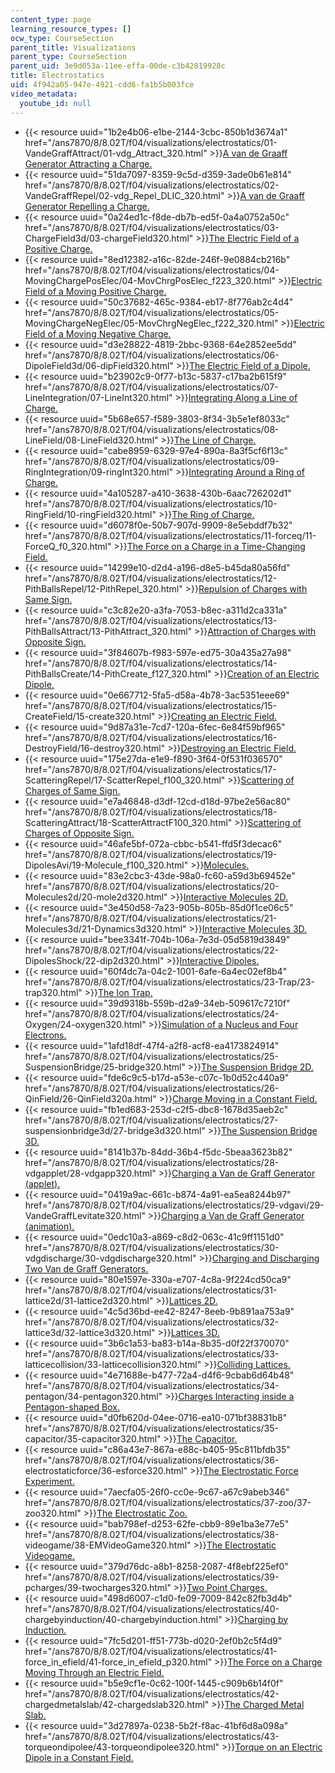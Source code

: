 ```yaml
---
content_type: page
learning_resource_types: []
ocw_type: CourseSection
parent_title: Visualizations
parent_type: CourseSection
parent_uid: 3e9d053a-11ee-effa-00de-c3b42819928c
title: Electrostatics
uid: 4f942a05-947e-4921-cdd6-fa1b5b003fce
video_metadata:
  youtube_id: null
---
```


*   {{< resource uuid="1b2e4b06-e1be-2144-3cbc-850b1d3674a1" href="/ans7870/8/8.02T/f04/visualizations/electrostatics/01-VandeGraffAttract/01-vdg_Attract_320.html" >}}[A van de Graaff Generator Attracting a Charge.](/ans7870/8/8.02T/f04/visualizations/electrostatics/01-VandeGraffAttract/01-vdg_Attract_320.html)
*   {{< resource uuid="51da7097-8359-9c5d-d359-3ade0b61e814" href="/ans7870/8/8.02T/f04/visualizations/electrostatics/02-VandeGraffRepel/02-vdg_Repel_DLIC_320.html" >}}[A van de Graaff Generator Repelling a Charge.](/ans7870/8/8.02T/f04/visualizations/electrostatics/02-VandeGraffRepel/02-vdg_Repel_DLIC_320.html)
*   {{< resource uuid="0a24ed1c-f8de-db7b-ed5f-0a4a0752a50c" href="/ans7870/8/8.02T/f04/visualizations/electrostatics/03-ChargeField3d/03-chargeField320.html" >}}[The Electric Field of a Positive Charge.](/ans7870/8/8.02T/f04/visualizations/electrostatics/03-ChargeField3d/03-chargeField320.html)
*   {{< resource uuid="8ed12382-a16c-82de-246f-9e0884cb216b" href="/ans7870/8/8.02T/f04/visualizations/electrostatics/04-MovingChargePosElec/04-MovChrgPosElec_f223_320.html" >}}[Electric Field of a Moving Positive Charge.](/ans7870/8/8.02T/f04/visualizations/electrostatics/04-MovingChargePosElec/04-MovChrgPosElec_f223_320.html)
*   {{< resource uuid="50c37682-465c-9384-eb17-8f776ab2c4d4" href="/ans7870/8/8.02T/f04/visualizations/electrostatics/05-MovingChargeNegElec/05-MovChrgNegElec_f222_320.html" >}}[Electric Field of a Moving Negative Charge.](/ans7870/8/8.02T/f04/visualizations/electrostatics/05-MovingChargeNegElec/05-MovChrgNegElec_f222_320.html)
*   {{< resource uuid="d3e28822-4819-2bbc-9368-64e2852ee5dd" href="/ans7870/8/8.02T/f04/visualizations/electrostatics/06-DipoleField3d/06-dipField320.html" >}}[The Electric Field of a Dipole.](/ans7870/8/8.02T/f04/visualizations/electrostatics/06-DipoleField3d/06-dipField320.html)
*   {{< resource uuid="b23902c9-0f77-b13c-5837-c17ba2b615f9" href="/ans7870/8/8.02T/f04/visualizations/electrostatics/07-LineIntegration/07-LineInt320.html" >}}[Integrating Along a Line of Charge.](/ans7870/8/8.02T/f04/visualizations/electrostatics/07-LineIntegration/07-LineInt320.html)
*   {{< resource uuid="5b68e657-f589-3803-8f34-3b5e1ef8033c" href="/ans7870/8/8.02T/f04/visualizations/electrostatics/08-LineField/08-LineField320.html" >}}[The Line of Charge.](/ans7870/8/8.02T/f04/visualizations/electrostatics/08-LineField/08-LineField320.html)
*   {{< resource uuid="cabe8959-6329-97e4-890a-8a3f5cf6f13c" href="/ans7870/8/8.02T/f04/visualizations/electrostatics/09-RingIntegration/09-ringInt320.html" >}}[Integrating Around a Ring of Charge.](/ans7870/8/8.02T/f04/visualizations/electrostatics/09-RingIntegration/09-ringInt320.html)
*   {{< resource uuid="4a105287-a410-3638-430b-6aac726202d1" href="/ans7870/8/8.02T/f04/visualizations/electrostatics/10-RingField/10-ringField320.html" >}}[The Ring of Charge.](/ans7870/8/8.02T/f04/visualizations/electrostatics/10-RingField/10-ringField320.html)
*   {{< resource uuid="d6078f0e-50b7-907d-9909-8e5ebddf7b32" href="/ans7870/8/8.02T/f04/visualizations/electrostatics/11-forceq/11-ForceQ_f0_320.html" >}}[The Force on a Charge in a Time-Changing Field.](/ans7870/8/8.02T/f04/visualizations/electrostatics/11-forceq/11-ForceQ_f0_320.html)
*   {{< resource uuid="14299e10-d2d4-a196-d8e5-b45da80a56fd" href="/ans7870/8/8.02T/f04/visualizations/electrostatics/12-PithBallsRepel/12-PithRepel_320.html" >}}[Repulsion of Charges with Same Sign.](/ans7870/8/8.02T/f04/visualizations/electrostatics/12-PithBallsRepel/12-PithRepel_320.html)
*   {{< resource uuid="c3c82e20-a3fa-7053-b8ec-a311d2ca331a" href="/ans7870/8/8.02T/f04/visualizations/electrostatics/13-PithBallsAttract/13-PithAttract_320.html" >}}[Attraction of Charges with Opposite Sign.](/ans7870/8/8.02T/f04/visualizations/electrostatics/13-PithBallsAttract/13-PithAttract_320.html)
*   {{< resource uuid="3f84607b-f983-597e-ed75-30a435a27a98" href="/ans7870/8/8.02T/f04/visualizations/electrostatics/14-PithBallsCreate/14-PithCreate_f127_320.html" >}}[Creation of an Electric Dipole.](/ans7870/8/8.02T/f04/visualizations/electrostatics/14-PithBallsCreate/14-PithCreate_f127_320.html)
*   {{< resource uuid="0e667712-5fa5-d58a-4b78-3ac5351eee69" href="/ans7870/8/8.02T/f04/visualizations/electrostatics/15-CreateField/15-create320.html" >}}[Creating an Electric Field.](/ans7870/8/8.02T/f04/visualizations/electrostatics/15-CreateField/15-create320.html)
*   {{< resource uuid="9d87a31e-7cd7-120a-6fec-6e84f59bf965" href="/ans7870/8/8.02T/f04/visualizations/electrostatics/16-DestroyField/16-destroy320.html" >}}[Destroying an Electric Field.](/ans7870/8/8.02T/f04/visualizations/electrostatics/16-DestroyField/16-destroy320.html)
*   {{< resource uuid="175e27da-e1e9-f890-3f64-0f531f036570" href="/ans7870/8/8.02T/f04/visualizations/electrostatics/17-ScatteringRepel/17-ScatterRepel_f100_320.html" >}}[Scattering of Charges of Same Sign.](/ans7870/8/8.02T/f04/visualizations/electrostatics/17-ScatteringRepel/17-ScatterRepel_f100_320.html)
*   {{< resource uuid="e7a46848-d3df-12cd-d18d-97be2e56ac80" href="/ans7870/8/8.02T/f04/visualizations/electrostatics/18-ScatteringAttract/18-ScatterAttractF100_320.html" >}}[Scattering of Charges of Opposite Sign.](/ans7870/8/8.02T/f04/visualizations/electrostatics/18-ScatteringAttract/18-ScatterAttractF100_320.html)
*   {{< resource uuid="46afe5bf-072a-cbbc-b541-ffd5f3decac6" href="/ans7870/8/8.02T/f04/visualizations/electrostatics/19-DipolesAvi/19-Molecule_f100_320.html" >}}[Molecules.](/ans7870/8/8.02T/f04/visualizations/electrostatics/19-DipolesAvi/19-Molecule_f100_320.html)
*   {{< resource uuid="83e2cbc3-43de-98a0-fc60-a59d3b69452e" href="/ans7870/8/8.02T/f04/visualizations/electrostatics/20-Molecules2d/20-mole2d320.html" >}}[Interactive Molecules 2D.](/ans7870/8/8.02T/f04/visualizations/electrostatics/20-Molecules2d/20-mole2d320.html)
*   {{< resource uuid="3e450d58-7a23-905b-805b-85d0f1ce06c5" href="/ans7870/8/8.02T/f04/visualizations/electrostatics/21-Molecules3d/21-Dynamics3d320.html" >}}[Interactive Molecules 3D.](/ans7870/8/8.02T/f04/visualizations/electrostatics/21-Molecules3d/21-Dynamics3d320.html)
*   {{< resource uuid="bee3341f-704b-106a-7e3d-05d5819d3849" href="/ans7870/8/8.02T/f04/visualizations/electrostatics/22-DipolesShock/22-dip2d320.html" >}}[Interactive Dipoles.](/ans7870/8/8.02T/f04/visualizations/electrostatics/22-DipolesShock/22-dip2d320.html)
*   {{< resource uuid="60f4dc7a-04c2-1001-6afe-6a4ec02ef8b4" href="/ans7870/8/8.02T/f04/visualizations/electrostatics/23-Trap/23-trap320.html" >}}[The Ion Trap.](/ans7870/8/8.02T/f04/visualizations/electrostatics/23-Trap/23-trap320.html)
*   {{< resource uuid="39d9318b-559b-d2a9-34eb-509617c7210f" href="/ans7870/8/8.02T/f04/visualizations/electrostatics/24-Oxygen/24-oxygen320.html" >}}[Simulation of a Nucleus and Four Electrons.](/ans7870/8/8.02T/f04/visualizations/electrostatics/24-Oxygen/24-oxygen320.html)
*   {{< resource uuid="1afd18df-47f4-a2f8-acf8-ea4173824914" href="/ans7870/8/8.02T/f04/visualizations/electrostatics/25-SuspensionBridge/25-bridge320.html" >}}[The Suspension Bridge 2D.](/ans7870/8/8.02T/f04/visualizations/electrostatics/25-SuspensionBridge/25-bridge320.html)
*   {{< resource uuid="fde6c9c5-b17d-a53e-c07c-1b0d52c440a9" href="/ans7870/8/8.02T/f04/visualizations/electrostatics/26-QinField/26-QinField320a.html" >}}[Charge Moving in a Constant Field.](/ans7870/8/8.02T/f04/visualizations/electrostatics/26-QinField/26-QinField320a.html)
*   {{< resource uuid="fb1ed683-253d-c2f5-dbc8-1678d35aeb2c" href="/ans7870/8/8.02T/f04/visualizations/electrostatics/27-suspensionbridge3d/27-bridge3d320.html" >}}[The Suspension Bridge 3D.](/ans7870/8/8.02T/f04/visualizations/electrostatics/27-suspensionbridge3d/27-bridge3d320.html)
*   {{< resource uuid="8141b37b-84dd-36b4-f5dc-5beaa3623b82" href="/ans7870/8/8.02T/f04/visualizations/electrostatics/28-vdgapplet/28-vdgapp320.html" >}}[Charging a Van de Graff Generator (applet).](/ans7870/8/8.02T/f04/visualizations/electrostatics/28-vdgapplet/28-vdgapp320.html)
*   {{< resource uuid="0419a9ac-661c-b874-4a91-ea5ea8244b97" href="/ans7870/8/8.02T/f04/visualizations/electrostatics/29-vdgavi/29-VandeGraffLevitate320.html" >}}[Charging a Van de Graff Generator (animation).](/ans7870/8/8.02T/f04/visualizations/electrostatics/29-vdgavi/29-VandeGraffLevitate320.html)
*   {{< resource uuid="0edc10a3-a869-c8d2-063c-41c9ff1151d0" href="/ans7870/8/8.02T/f04/visualizations/electrostatics/30-vdgdischarge/30-vdgdischarge320.html" >}}[Charging and Discharging Two Van de Graff Generators.](/ans7870/8/8.02T/f04/visualizations/electrostatics/30-vdgdischarge/30-vdgdischarge320.html)
*   {{< resource uuid="80e1597e-330a-e707-4c8a-9f224cd50ca9" href="/ans7870/8/8.02T/f04/visualizations/electrostatics/31-lattice2d/31-lattice2d320.html" >}}[Lattices 2D.](/ans7870/8/8.02T/f04/visualizations/electrostatics/31-lattice2d/31-lattice2d320.html)
*   {{< resource uuid="4c5d36bd-ee42-8247-8eeb-9b891aa753a9" href="/ans7870/8/8.02T/f04/visualizations/electrostatics/32-lattice3d/32-lattice3d320.html" >}}[Lattices 3D.](/ans7870/8/8.02T/f04/visualizations/electrostatics/32-lattice3d/32-lattice3d320.html)
*   {{< resource uuid="3b6c1a53-ba83-b14a-8b35-d0f22f370070" href="/ans7870/8/8.02T/f04/visualizations/electrostatics/33-latticecollision/33-latticecollision320.html" >}}[Colliding Lattices.](/ans7870/8/8.02T/f04/visualizations/electrostatics/33-latticecollision/33-latticecollision320.html)
*   {{< resource uuid="4e71688e-b477-72a4-d4f6-9cbab6d64b48" href="/ans7870/8/8.02T/f04/visualizations/electrostatics/34-pentagon/34-pentagon320.html" >}}[Charges Interacting inside a Pentagon-shaped Box.](/ans7870/8/8.02T/f04/visualizations/electrostatics/34-pentagon/34-pentagon320.html)
*   {{< resource uuid="d0fb620d-04ee-0716-ea10-071bf38831b8" href="/ans7870/8/8.02T/f04/visualizations/electrostatics/35-capacitor/35-capacitor320.html" >}}[The Capacitor.](/ans7870/8/8.02T/f04/visualizations/electrostatics/35-capacitor/35-capacitor320.html)
*   {{< resource uuid="c86a43e7-867a-e88c-b405-95c811bfdb35" href="/ans7870/8/8.02T/f04/visualizations/electrostatics/36-electrostaticforce/36-esforce320.html" >}}[The Electrostatic Force Experiment.](/ans7870/8/8.02T/f04/visualizations/electrostatics/36-electrostaticforce/36-esforce320.html)
*   {{< resource uuid="7aecfa05-26f0-cc0e-9c67-a67c9abeb346" href="/ans7870/8/8.02T/f04/visualizations/electrostatics/37-zoo/37-zoo320.html" >}}[The Electrostatic Zoo.](/ans7870/8/8.02T/f04/visualizations/electrostatics/37-zoo/37-zoo320.html)
*   {{< resource uuid="bab798ef-d253-62fe-cbb9-89e1ba3e77e5" href="/ans7870/8/8.02T/f04/visualizations/electrostatics/38-videogame/38-EMVideoGame320.html" >}}[The Electrostatic Videogame.](/ans7870/8/8.02T/f04/visualizations/electrostatics/38-videogame/38-EMVideoGame320.html)
*   {{< resource uuid="379d76dc-a8b1-8258-2087-4f8ebf225ef0" href="/ans7870/8/8.02T/f04/visualizations/electrostatics/39-pcharges/39-twocharges320.html" >}}[Two Point Charges.](/ans7870/8/8.02T/f04/visualizations/electrostatics/39-pcharges/39-twocharges320.html)
*   {{< resource uuid="498d6007-c1d0-fe09-7009-842c82fb3d4b" href="/ans7870/8/8.02T/f04/visualizations/electrostatics/40-chargebyinduction/40-chargebyinduction.html" >}}[Charging by Induction.](/ans7870/8/8.02T/f04/visualizations/electrostatics/40-chargebyinduction/40-chargebyinduction.html)
*   {{< resource uuid="7fc5d201-ff51-773b-d020-2ef0b2c5f4d9" href="/ans7870/8/8.02T/f04/visualizations/electrostatics/41-force_in_efield/41-force_in_efield_p320.html" >}}[The Force on a Charge Moving Through an Electric Field.](/ans7870/8/8.02T/f04/visualizations/electrostatics/41-force_in_efield/41-force_in_efield_p320.html)
*   {{< resource uuid="b5e9cf1e-0c62-100f-1445-c909b6b14f0f" href="/ans7870/8/8.02T/f04/visualizations/electrostatics/42-chargedmetalslab/42-chargedslab320.html" >}}[The Charged Metal Slab.](/ans7870/8/8.02T/f04/visualizations/electrostatics/42-chargedmetalslab/42-chargedslab320.html)
*   {{< resource uuid="3d27897a-0238-5b2f-f8ac-41bf6d8a098a" href="/ans7870/8/8.02T/f04/visualizations/electrostatics/43-torqueondipolee/43-torqueondipolee320.html" >}}[Torque on an Electric Dipole in a Constant Field.](/ans7870/8/8.02T/f04/visualizations/electrostatics/43-torqueondipolee/43-torqueondipolee320.html)